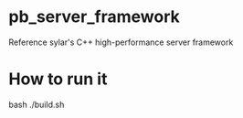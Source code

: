 # pb_server_framework
Reference sylar's C++ high-performance server framework

# How to run it
bash ./build.sh